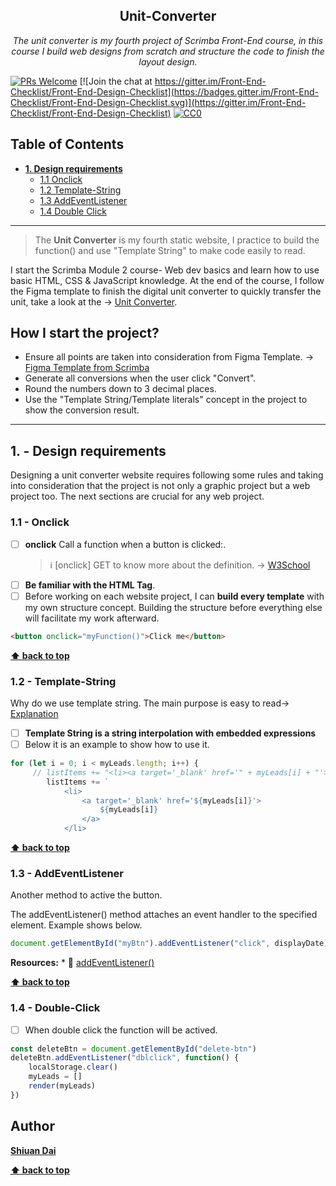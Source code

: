 <h2 align="center">Unit-Converter</h2>

<p align="center">
  <em> The unit converter is my fourth project of Scrimba Front-End course, in this course I build web designs from scratch and structure the code to finish the layout design.</em>
</p>

[![PRs Welcome](https://img.shields.io/badge/PRs-welcome-brightgreen.svg)](http://makeapullrequest.com) [![Join the chat at https://gitter.im/Front-End-Checklist/Front-End-Design-Checklist](https://badges.gitter.im/Front-End-Checklist/Front-End-Design-Checklist.svg)](https://gitter.im/Front-End-Checklist/Front-End-Design-Checklist) [![CC0](https://img.shields.io/badge/license-CC0-green.svg)](https://creativecommons.org/publicdomain/zero/1.0/)

## Table of Contents
* **[1. Design requirements](#1---design-requirements)**
	* [1.1 Onclick](#11---Onclick)
	* [1.2 Template-String](#12---Template-String)
	* [1.3 AddEventListener](#13---AddEventListener)
	* [1.4 Double Click](#14---Double-Click)

---

> The **Unit Converter** is my fourth static website, I practice to build the function() and use "Template String" to make code easily to read.

I start the Scrimba Module 2 course- Web dev basics and learn how to use basic HTML, CSS & JavaScript knowledge. At the end of the course, I follow the Figma template to finish the digital unit converter to quickly transfer the unit, take a look at the → [Unit Converter](https://shiuandai.github.io/Unit-Converter/).

## How I start the project?

* Ensure all points are taken into consideration from Figma Template. → [Figma Template from Scrimba](https://www.figma.com/file/cqtGul0V8RFXY4vTcIv1Kc/Unit-Conversion?type=design&node-id=0-1&mode=design&t=VhkuEmfZw4OMoEqd-0)
* Generate all conversions when the user click "Convert".
* Round the numbers down to 3 decimal places.
* Use the "Template String/Template literals" concept in the project to show the conversion result.

---

## 1. - Design requirements

Designing a unit converter website requires following some rules and taking into consideration that the project is not only a graphic project but a web project too. The next sections are crucial for any web project.

### 1.1 - Onclick

* [ ] **onclick** Call a function when a button is clicked:.
	> ℹ️ [onclick] GET to know more about the definition. → [W3School](https://www.w3schools.com/jsref/event_onclick.asp)
* [ ] **Be familiar with the HTML Tag**. 
* [ ] Before working on each website project, I can **build every template** with my own structure concept. Building the structure before everything else will facilitate my work afterward.

```html
<button onclick="myFunction()">Click me</button>
```

**[⬆ back to top](#table-of-contents)**

### 1.2 - Template-String

Why do we use template string. The main purpose is easy to read→ [Explanation](https://levelup.gitconnected.com/what-are-template-literals-and-why-should-you-use-it-in-javascript-3468bfaeb05d)

* [ ] **Template String is a string interpolation with embedded expressions**
* [ ] Below it is an example to show how to use it.

```js
for (let i = 0; i < myLeads.length; i++) {
     // listItems += "<li><a target='_blank' href='" + myLeads[i] + "'>" + myLeads[i] + "</a></li>"
        listItems += `
            <li>
                <a target='_blank' href='${myLeads[i]}'>
                    ${myLeads[i]}
                </a>
            </li>
```


**[⬆ back to top](#table-of-contents)**

### 1.3 - AddEventListener

Another method to active the button.

The addEventListener() method attaches an event handler to the specified element. Example shows below.

```js
document.getElementById("myBtn").addEventListener("click", displayDate);
```

  __Resources:__
	* 📖 [addEventListener()](https://www.w3schools.com/js/js_htmldom_eventlistener.asp)


**[⬆ back to top](#table-of-contents)**


### 1.4 - Double-Click

* [ ] When double click the function will be actived.
      
```js
const deleteBtn = document.getElementById("delete-btn")
deleteBtn.addEventListener("dblclick", function() {
    localStorage.clear()
    myLeads = []
    render(myLeads)
})
```

## Author

**[Shiuan Dai](https://www.linkedin.com/in/shiuandai/)**

**[⬆ back to top](#table-of-contents)**


[6]:	https://guideguide.me/
[7]:	https://www.sketchapp.com/docs/canvas/rulers-guides-grids/
[8]:	https://getbootstrap.com/docs/4.0/layout/grid/
[9]:	http://flexboxgrid.com/
[10]: https://css-tricks.com/dont-overthink-it-grids/
[11]:	https://www.lifewire.com/aco-file-2619477
[16]:	http://bradfrost.com/blog/post/atomic-web-design/
[22]:	https://js.libhunt.com/
[23]:	https://bestof.js.org/
[28]:	https://gitter.im/Front-End-Checklist/Front-End-Design-Checklist
